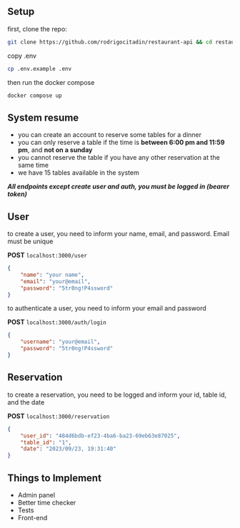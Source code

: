 ## Setup

first, clone the repo:

```sh
git clone https://github.com/rodrigocitadin/restaurant-api && cd restaurant-api
```

copy .env
```sh
cp .env.example .env
```

then run the docker compose
```sh
docker compose up
```

## System resume

- you can create an account to reserve some tables for a dinner
- you can only reserve a table if the time is **between 6:00 pm and 11:59 pm**, and **not on a sunday**
- you cannot reserve the table if you have any other reservation at the same time
- we have 15 tables available in the system

***All endpoints except create user and auth, you must be logged in (bearer token)***

## User

to create a user, you need to inform your name, email, and password. Email must be unique

**POST** `localhost:3000/user`

```json
{
    "name": "your name",
    "email": "your@email",
    "password": "5tr0ng!P4ssword"
}
```

to authenticate a user, you need to inform your email and password

**POST** `localhost:3000/auth/login`

```json
{
    "username": "your@email",
    "password": "5tr0ng!P4ssword"
}
```

## Reservation

to create a reservation, you need to be logged and inform your id, table id, and the date

**POST** `localhost:3000/reservation`

```json
{
    "user_id": "484d6bdb-ef23-4ba6-ba23-69eb63e87025",
    "table_id": "1",
    "date": "2023/09/23, 19:31:40"
}
```

## Things to Implement

- Admin panel
- Better time checker
- Tests
- Front-end

